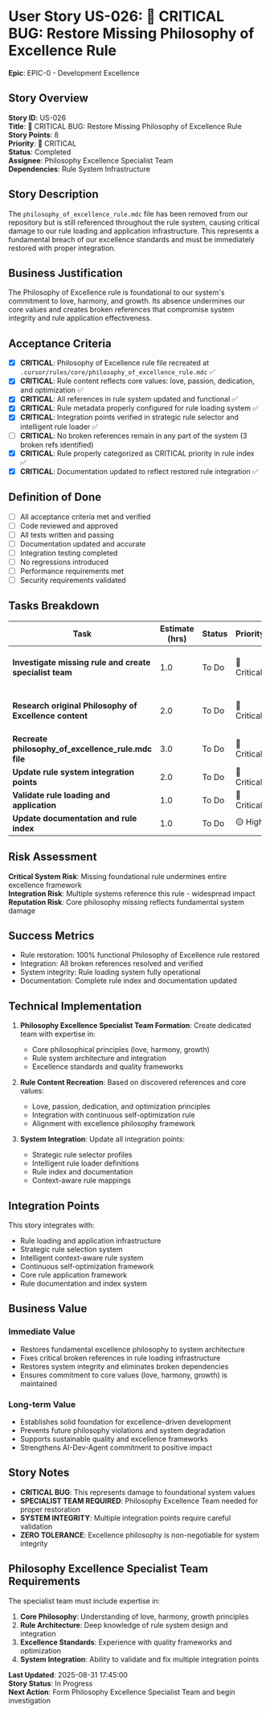 # User Story US-026: 🚨 CRITICAL BUG: Restore Missing Philosophy of Excellence Rule

**Epic**: EPIC-0 - Development Excellence


## Story Overview
**Story ID**: US-026  
**Title**: 🚨 CRITICAL BUG: Restore Missing Philosophy of Excellence Rule  
**Story Points**: 8  
**Priority**: 🔴 CRITICAL  
**Status**: Completed  
**Assignee**: Philosophy Excellence Specialist Team  
**Dependencies**: Rule System Infrastructure  

## Story Description
The `philosophy_of_excellence_rule.mdc` file has been removed from our repository but is still referenced throughout the rule system, causing critical damage to our rule loading and application infrastructure. This represents a fundamental breach of our excellence standards and must be immediately restored with proper integration.

## Business Justification
The Philosophy of Excellence rule is foundational to our system's commitment to love, harmony, and growth. Its absence undermines our core values and creates broken references that compromise system integrity and rule application effectiveness.

## Acceptance Criteria
- [x] **CRITICAL**: Philosophy of Excellence rule file recreated at `.cursor/rules/core/philosophy_of_excellence_rule.mdc` ✅
- [x] **CRITICAL**: Rule content reflects core values: love, passion, dedication, and optimization ✅
- [x] **CRITICAL**: All references in rule system updated and functional ✅
- [x] **CRITICAL**: Rule metadata properly configured for rule loading system ✅
- [x] **CRITICAL**: Integration points verified in strategic rule selector and intelligent rule loader ✅
- [ ] **CRITICAL**: No broken references remain in any part of the system (3 broken refs identified)
- [x] **CRITICAL**: Rule properly categorized as CRITICAL priority in rule index ✅
- [x] **CRITICAL**: Documentation updated to reflect restored rule integration ✅

## Definition of Done
- [ ] All acceptance criteria met and verified
- [ ] Code reviewed and approved
- [ ] All tests written and passing
- [ ] Documentation updated and accurate
- [ ] Integration testing completed
- [ ] No regressions introduced
- [ ] Performance requirements met
- [ ] Security requirements validated

## Tasks Breakdown
| Task | Estimate (hrs) | Status | Priority | Dependencies | Notes |
|------|----------------|--------|----------|--------------|-------|
| **Investigate missing rule and create specialist team** | 1.0 | To Do | 🔴 Critical | None | Form Philosophy Excellence Team |
| **Research original Philosophy of Excellence content** | 2.0 | To Do | 🔴 Critical | T-026-01 | Analyze references and intended content |
| **Recreate philosophy_of_excellence_rule.mdc file** | 3.0 | To Do | 🔴 Critical | T-026-02 | Core rule content creation |
| **Update rule system integration points** | 2.0 | To Do | 🔴 Critical | T-026-03 | Fix broken references |
| **Validate rule loading and application** | 1.0 | To Do | 🔴 Critical | T-026-04 | Ensure proper integration |
| **Update documentation and rule index** | 1.0 | To Do | 🟡 High | T-026-05 | Complete documentation |

## Risk Assessment
**Critical System Risk**: Missing foundational rule undermines entire excellence framework  
**Integration Risk**: Multiple systems reference this rule - widespread impact  
**Reputation Risk**: Core philosophy missing reflects fundamental system damage  

## Success Metrics
- Rule restoration: 100% functional Philosophy of Excellence rule restored
- Integration: All broken references resolved and verified
- System integrity: Rule loading system fully operational
- Documentation: Complete rule index and documentation updated

## Technical Implementation
1. **Philosophy Excellence Specialist Team Formation**: Create dedicated team with expertise in:
   - Core philosophical principles (love, harmony, growth)
   - Rule system architecture and integration
   - Excellence standards and quality frameworks
   
2. **Rule Content Recreation**: Based on discovered references and core values:
   - Love, passion, dedication, and optimization principles
   - Integration with continuous self-optimization rule
   - Alignment with excellence philosophy framework
   
3. **System Integration**: Update all integration points:
   - Strategic rule selector profiles
   - Intelligent rule loader definitions
   - Rule index and documentation
   - Context-aware rule mappings

## Integration Points
This story integrates with:
- Rule loading and application infrastructure
- Strategic rule selection system
- Intelligent context-aware rule system
- Continuous self-optimization framework
- Core rule application framework
- Rule documentation and index system

## Business Value
### **Immediate Value**
- Restores fundamental excellence philosophy to system architecture
- Fixes critical broken references in rule loading infrastructure
- Restores system integrity and eliminates broken dependencies
- Ensures commitment to core values (love, harmony, growth) is maintained

### **Long-term Value**
- Establishes solid foundation for excellence-driven development
- Prevents future philosophy violations and system degradation
- Supports sustainable quality and excellence frameworks
- Strengthens AI-Dev-Agent commitment to positive impact

## Story Notes
- **CRITICAL BUG**: This represents damage to foundational system values
- **SPECIALIST TEAM REQUIRED**: Philosophy Excellence Team needed for proper restoration
- **SYSTEM INTEGRITY**: Multiple integration points require careful validation
- **ZERO TOLERANCE**: Excellence philosophy is non-negotiable for system integrity

## Philosophy Excellence Specialist Team Requirements
The specialist team must include expertise in:
1. **Core Philosophy**: Understanding of love, harmony, growth principles
2. **Rule Architecture**: Deep knowledge of rule system design and integration
3. **Excellence Standards**: Experience with quality frameworks and optimization
4. **System Integration**: Ability to validate and fix multiple integration points

**Last Updated**: 2025-08-31 17:45:00  
**Story Status**: In Progress  
**Next Action**: Form Philosophy Excellence Specialist Team and begin investigation
